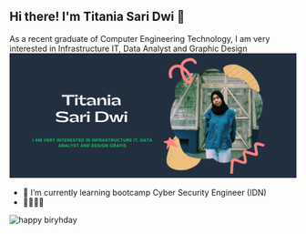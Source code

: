 ## Hi there! I'm Titania Sari Dwi 👋

As a recent graduate of Computer Engineering Technology, I am very interested in Infrastructure IT, Data Analyst and Graphic Design
![tania](img/profile.png)
<!--
**titaniasaridwi/titaniasaridwi** is a ✨ _special_ ✨ repository because its `README.md` (this file) appears on your GitHub profile.

Here are some ideas to get you started:

- 🔭 I’m currently working on ...
- 🌱 I’m currently learning ...
- 👯 I’m looking to collaborate on ...
- 🤔 I’m looking for help with ...
- 💬 Ask me about ...
- 📫 How to reach me: ...
- 😄 Pronouns: ...
- ⚡ Fun fact: ...
-->
- 🌱 I’m currently learning bootcamp Cyber Security Engineer (IDN)
- 🦔🦔🦔🦔

![happy biryhday](https://media3.giphy.com/media/v1.Y2lkPTc5MGI3NjExNXdrdHE4dHNlazUwOXRocTV2ODJ1OWs2ajgxNnRhMnA1ZWEzNWl4NSZlcD12MV9pbnRlcm5hbF9naWZfYnlfaWQmY3Q9Zw/i6RYhD8IVqXPjdmIY6/giphy.gif)
